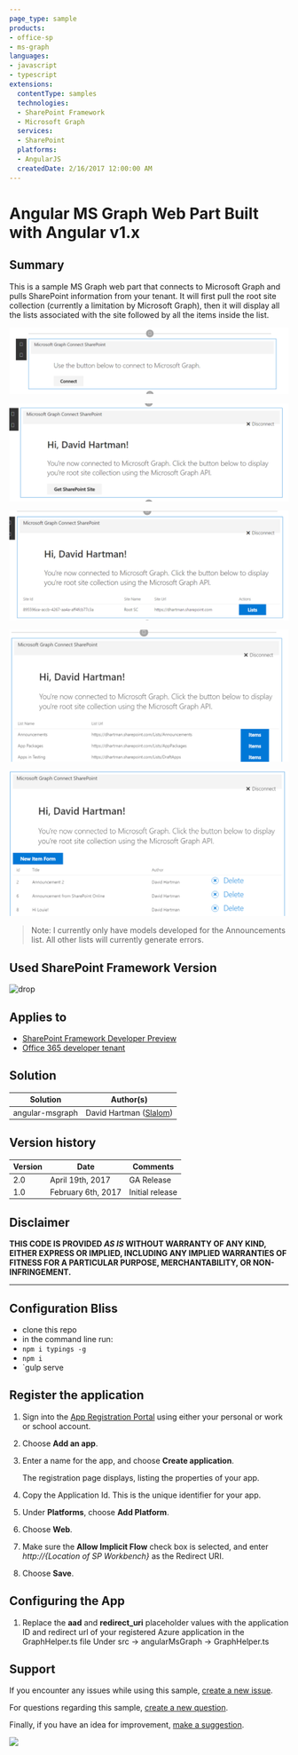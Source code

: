 ```yaml
---
page_type: sample
products:
- office-sp
- ms-graph
languages:
- javascript
- typescript
extensions:
  contentType: samples
  technologies:
  - SharePoint Framework
  - Microsoft Graph
  services:
  - SharePoint
  platforms:
  - AngularJS
  createdDate: 2/16/2017 12:00:00 AM
---
```

# Angular MS Graph Web Part Built with Angular v1.x

## Summary

This is a sample MS Graph web part that connects to Microsoft Graph and pulls SharePoint information from your
tenant. It will first pull the root site collection (currently a limitation by Microsoft Graph), then it will
display all the lists associated with the site followed by all the items inside the list.

![First Screen](./assets/Connect.png)

![Logged In](./assets/Connected.png)

![Root Site Collection](./assets/Root.png)

![Lists in Root Site](./assets/Lists.png)

![Announcement List Items](./assets/Items.png)


> Note: I currently only have models developed for the Announcements list. All other lists will currently generate errors.

## Used SharePoint Framework Version 

![drop](https://img.shields.io/badge/drop-ga-green.svg)

## Applies to

* [SharePoint Framework Developer Preview](https://docs.microsoft.com/sharepoint/dev/spfx/sharepoint-framework-overview)
* [Office 365 developer tenant](https://docs.microsoft.com/sharepoint/dev/spfx/set-up-your-developer-tenant)

## Solution

Solution|Author(s)
--------|---------
angular-msgraph|David Hartman ([Slalom](https://slalom.com))

## Version history

Version|Date|Comments
-------|----|--------
2.0|April 19th, 2017|GA Release
1.0|February 6th, 2017|Initial release

## Disclaimer

**THIS CODE IS PROVIDED *AS IS* WITHOUT WARRANTY OF ANY KIND, EITHER EXPRESS OR IMPLIED, INCLUDING ANY IMPLIED WARRANTIES OF FITNESS FOR A PARTICULAR PURPOSE, MERCHANTABILITY, OR NON-INFRINGEMENT.**

---

## Configuration Bliss
- clone this repo
- in the command line run:
 - `npm i typings -g`
 - `npm i`
 - `gulp serve

## Register the application

1. Sign into the [App Registration Portal](https://apps.dev.microsoft.com/) using either your personal or work or school account.

2. Choose **Add an app**.

3. Enter a name for the app, and choose **Create application**.

   The registration page displays, listing the properties of your app.

4. Copy the Application Id. This is the unique identifier for your app.

5. Under **Platforms**, choose **Add Platform**.

6. Choose **Web**.

7. Make sure the **Allow Implicit Flow** check box is selected, and enter *http://{Location of SP Workbench}* as the Redirect URI.

8. Choose **Save**.

## Configuring the App

1. Replace the **aad** and **redirect_uri** placeholder values with the application ID and redirect url of your registered Azure application in the GraphHelper.ts file Under
src -> angularMsGraph -> GraphHelper.ts


## Support

If you encounter any issues while using this sample, [create a new issue](https://github.com/pnp/sp-dev-fx-webparts/issues/new?assignees=&labels=Needs%3A+Triage+%3Amag%3A%2Ctype%3Abug-suspected&template=bug-report.yml&sample=angular-msgraph&authors=@davidhartman&title=angular-msgraph%20-%20).

For questions regarding this sample, [create a new question](https://github.com/pnp/sp-dev-fx-webparts/issues/new?assignees=&labels=Needs%3A+Triage+%3Amag%3A%2Ctype%3Abug-suspected&template=question.yml&sample=angular-msgraph&authors=@davidhartman&title=angular-msgraph%20-%20).

Finally, if you have an idea for improvement, [make a suggestion](https://github.com/pnp/sp-dev-fx-webparts/issues/new?assignees=&labels=Needs%3A+Triage+%3Amag%3A%2Ctype%3Abug-suspected&template=suggestion.yml&sample=angular-msgraph&authors=@davidhartman&title=angular-msgraph%20-%20).


<img src="https://telemetry.sharepointpnp.com/sp-dev-fx-webparts/samples/angular-msgraph" /> 
